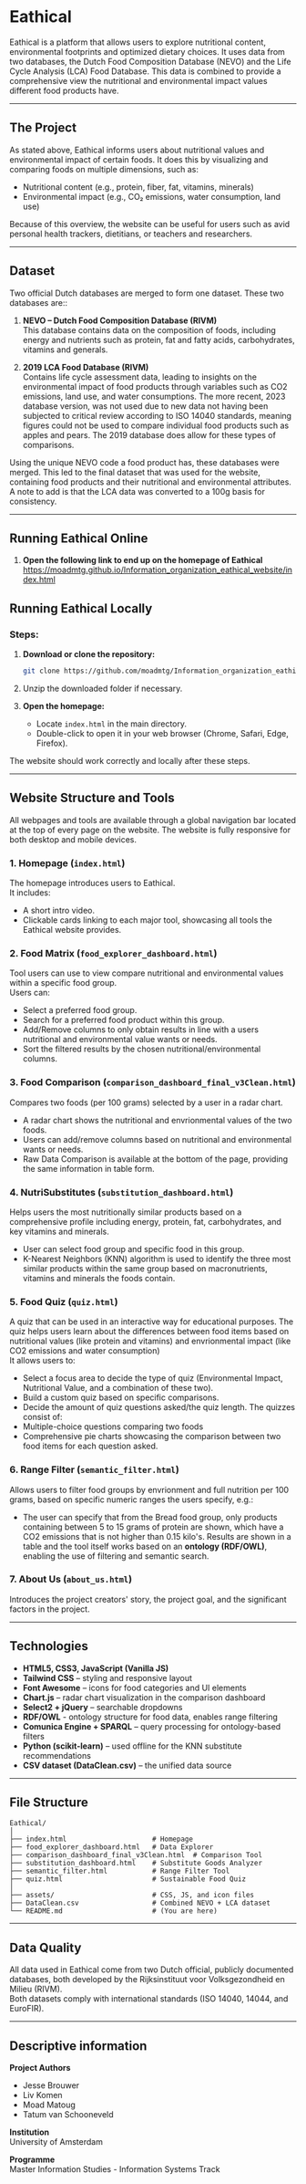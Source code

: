 # Eathical

Eathical is a platform that allows users to explore nutritional content, environmental footprints and optimized dietary choices.
It uses data from two databases, the Dutch Food Composition Database (NEVO) and the Life Cycle Analysis (LCA) Food Database. This data is combined to provide a comprehensive view the nutritional and environmental impact values different food products have.

---

## The Project

As stated above, Eathical informs users about nutritional values and environmental impact of certain foods. It does this by visualizing and comparing foods on multiple dimensions, such as:

- Nutritional content (e.g., protein, fiber, fat, vitamins, minerals)
- Environmental impact (e.g., CO₂ emissions, water consumption, land use)

Because of this overview, the website can be useful for users such as avid personal health trackers, dietitians, or teachers and researchers.

---

## Dataset

Two official Dutch databases are merged to form one dataset. These two databases are::

1. **NEVO – Dutch Food Composition Database (RIVM)**  
   This database contains data on the composition of foods, including energy and nutrients such as protein, fat and fatty acids, carbohydrates, vitamins and generals.

2. **2019 LCA Food Database (RIVM)**  
   Contains life cycle assessment data, leading to insights on the environmental impact of food products through variables such as CO2 emissions, land use, and water consumptions. The more recent, 2023 database version, was not used due to new data not having been subjected to critical review according to ISO 14040 standards, meaning figures could not be used to compare individual food products such as apples and pears. The 2019 database does allow for these types of comparisons.

Using the unique NEVO code a food product has, these databases were merged. This led to the final dataset that was used for the website, containing food products and their nutritional and environmental attributes. A note to add is that the LCA data was converted to a 100g basis for consistency.

---
## Running Eathical Online
1. **Open the following link to end up on the homepage of Eathical**
https://moadmtg.github.io/Information_organization_eathical_website/index.html

## Running Eathical Locally

### Steps:
1. **Download or clone the repository:**
   ```bash
   git clone https://github.com/moadmtg/Information_organization_eathical_website.git
   ```

2. Unzip the downloaded folder if necessary.

3. **Open the homepage:**
   - Locate `index.html` in the main directory.
   - Double-click to open it in your web browser (Chrome, Safari, Edge, Firefox).

The website should work correctly and locally after these steps.

---

## Website Structure and Tools

All webpages and tools are available through a global navigation bar located at the top of every page on the website. The website is fully responsive for both desktop and mobile devices.

### 1. Homepage (`index.html`)
The homepage introduces users to Eathical.  
It includes:
- A short intro video.
- Clickable cards linking to each major tool, showcasing all tools the Eathical website provides.

### 2. Food Matrix (`food_explorer_dashboard.html`)
Tool users can use to view compare nutritional and environmental values within a specific food group.  
Users can:
- Select a preferred food group.
- Search for a preferred food product within this group.
- Add/Remove columns to only obtain results in line with a users nutritional and environmental value wants or needs.
- Sort the filtered results by the chosen nutritional/environmental columns.

### 3. Food Comparison (`comparison_dashboard_final_v3Clean.html`)
Compares two foods (per 100 grams) selected by a user in a radar chart.
- A radar chart shows the nutritional and envrionmental values of the two foods.
- Users can add/remove columns based on nutritional and environmental wants or needs.
- Raw Data Comparison is available at the bottom of the page, providing the same information in table form.

### 4. NutriSubstitutes (`substitution_dashboard.html`)
Helps users the most nutritionally similar products based on a comprehensive profile including energy, protein, fat, carbohydrates, and key vitamins and minerals.
- User can select food group and specific food in this group.
- K-Nearest Neighbors (KNN) algorithm is used to identify the three most similar products within the same group based on macronutrients, vitamins and minerals the foods contain.

### 5. Food Quiz (`quiz.html`)
A quiz that can be used in an interactive way for educational purposes. The quiz helps users learn about the differences between food items based on nutritional values (like protein and vitamins) and envrionmental impact (like CO2 emissions and water consumption)  
It allows users to:
- Select a focus area to decide the type of quiz (Environmental Impact, Nutritional Value, and a combination of these two).
- Build a custom quiz based on specific comparisons.
- Decide the amount of quiz questions asked/the quiz length.
The quizzes consist of:
- Multiple-choice questions comparing two foods
- Comprehensive pie charts showcasing the comparison between two food items for each question asked.

### 6. Range Filter (`semantic_filter.html`)
Allows users to filter food groups by envrionment and full nutrition per 100 grams, based on specific numeric ranges the users specify, e.g.:
- The user can specify that from the Bread food group, only products containing between 5 to 15 grams of protein are shown, which have a CO2 emissions that is not higher than 0.15 kilo's.
Results are shown in a table and the tool itself works based on an **ontology (RDF/OWL)**, enabling the use of filtering and semantic search.

### 7. About Us (`about_us.html`)
Introduces the project creators' story, the project goal, and the significant factors in the project.

---

## Technologies

- **HTML5, CSS3, JavaScript (Vanilla JS)**
- **Tailwind CSS** – styling and responsive layout
- **Font Awesome** – icons for food categories and UI elements
- **Chart.js** – radar chart visualization in the comparison dashboard
- **Select2 + jQuery** – searchable dropdowns
- **RDF/OWL** - ontology structure for food data, enables range filtering
- **Comunica Engine + SPARQL** – query processing for ontology-based filters
- **Python (scikit-learn)** – used offline for the KNN substitute recommendations
- **CSV dataset (DataClean.csv)** – the unified data source

---

## File Structure

```
Eathical/
│
├── index.html                     # Homepage
├── food_explorer_dashboard.html   # Data Explorer
├── comparison_dashboard_final_v3Clean.html  # Comparison Tool
├── substitution_dashboard.html    # Substitute Goods Analyzer
├── semantic_filter.html           # Range Filter Tool
├── quiz.html                      # Sustainable Food Quiz
│
├── assets/                        # CSS, JS, and icon files
├── DataClean.csv                  # Combined NEVO + LCA dataset
└── README.md                      # (You are here)
```

---

## Data Quality

All data used in Eathical come from two Dutch official, publicly documented databases, both developed by the Rijksinstituut voor Volksgezondheid en Milieu (RIVM).  
Both datasets comply with international standards (ISO 14040, 14044, and EuroFIR).

---

## Descriptive information

**Project Authors**
- Jesse Brouwer
- Liv Komen
- Moad Matoug
- Tatum van Schooneveld  

**Institution**  
University of Amsterdam  

**Programme**  
Master Information Studies - Information Systems Track 
